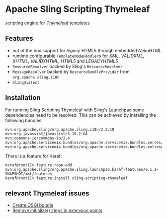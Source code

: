 Apache Sling Scripting Thymeleaf
================================

scripting engine for [_Thymeleaf_](http://www.thymeleaf.org) templates

Features
--------

* out of the box support for _legacy_ HTML5 through embedded _NekoHTML_
* runtime configurable `TemplateModeHandler`s for _XML_, _VALIDXML_, _XHTML_, _VALIDXHTML_, _HTML5_ and _LEGACYHTML5_
* `ResourceResolver` backed by Sling's `ResourceResolver`
* `MessageResolver` backed by `ResourceBundleProvider` from `org.apache.sling.i18n`
* `SlingDialect`

Installation
------------

For running Sling Scripting Thymeleaf with Sling's Launchpad some dependencies need to be resolved. This can be achieved by installing the following bundles:

    mvn:org.apache.sling/org.apache.sling.i18n/2.2.10
    mvn:org.javassist/javassist/3.18.2-GA
    mvn:commons-io/commons-io/2.4
    mvn:org.apache.servicemix.bundles/org.apache.servicemix.bundles.xerces/2.11.0_1
    mvn:org.apache.servicemix.bundles/org.apache.servicemix.bundles.xmlresolver/1.2_5

There is a feature for Karaf:

    karaf@root()> feature:repo-add mvn:org.apache.sling/org.apache.sling.launchpad.karaf-features/0.1.1-SNAPSHOT/xml/features
    karaf@root()> feature:install sling-scripting-thymeleaf

relevant Thymeleaf issues
-------------------------

* [Create OSGi bundle](https://github.com/thymeleaf/thymeleaf/issues/32)
* [Remove initialize() steps in extension points](https://github.com/thymeleaf/thymeleaf/issues/54)
